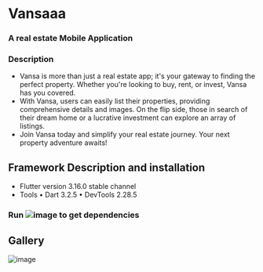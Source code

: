 # Vansaaa
### A real estate Mobile Application
### Description
- Vansa is more than just a real estate app; it's your gateway to finding the perfect property. Whether you're looking to buy, rent, or invest, Vansa has you covered.
- With Vansa, users can easily list their properties, providing comprehensive details and images. On the flip side, those in search of their dream home or a lucrative investment can explore an array of listings.
- Join Vansa today and simplify your real estate journey. Your next property adventure awaits!

## Framework Description and installation
- Flutter version 3.16.0 stable channel
- Tools • Dart 3.2.5 • DevTools 2.28.5

### Run ![image](https://github.com/Devconstofficial/Vansaaa/assets/156744519/927fe367-95bd-4d37-abec-c1eaf4b52a97) to get dependencies

## Gallery
![image](https://github.com/Devconstofficial/Vansaaa/assets/156744519/cdd22f12-e7f2-489f-ae4e-27b4328c32dd)
